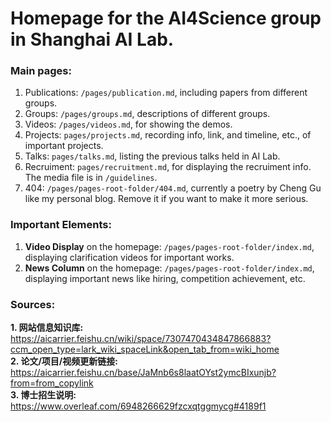 # Homepage for the AI4Science group in Shanghai AI Lab.

### Main pages:

1. Publications: `/pages/publication.md`, including papers from different groups.  
2. Groups: `/pages/groups.md`, descriptions of different groups.  
3. Videos: `/pages/videos.md`, for showing the demos.  
4. Projects: `pages/projects.md`, recording info, link, and timeline, etc., of important projects.  
5. Talks: `pages/talks.md`, listing the previous talks held in AI Lab.  
6. Recruiment: `pages/recruitment.md`, for displaying the recruiment info. The media file is in `/guidelines`.  
7. 404: `/pages/pages-root-folder/404.md`, currently a poetry by Cheng Gu like my personal blog. Remove it if you want to make it more serious.  


### Important Elements:
1. **Video Display** on the homepage: `/pages/pages-root-folder/index.md`, displaying clarification videos for important works.  
2. **News Column** on the homepage: `/pages/pages-root-folder/index.md`, displaying important news like hiring, competition achievement, etc.  


### Sources:
**1. 网站信息知识库:** https://aicarrier.feishu.cn/wiki/space/7307470434847866883?ccm_open_type=lark_wiki_spaceLink&open_tab_from=wiki_home  
**2. 论文/项目/视频更新链接:** https://aicarrier.feishu.cn/base/JaMnb6s8laatOYst2ymcBIxunjb?from=from_copylink  
**3. 博士招生说明:** https://www.overleaf.com/6948266629fzcxqtggmycg#4189f1  
